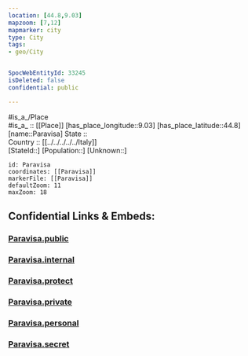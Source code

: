 ```yaml
---
location: [44.8,9.03] 
mapzoom: [7,12] 
mapmarker: city 
type: City
tags:
- geo/City


SpocWebEntityId: 33245
isDeleted: false
confidential: public

---
```

#is_a_/Place  
#is_a_ :: [[Place]] 
[has_place_longitude::9.03] 
[has_place_latitude::44.8] 
[name::Paravisa] 
State ::  
Country :: [[../../../../../Italy]]  
[StateId::] 
[Population::] 
[Unknown::] 


```leaflet
id: Paravisa
coordinates: [[Paravisa]] 
markerFile: [[Paravisa]] 
defaultZoom: 11 
maxZoom: 18
```


## Confidential Links & Embeds: 

### [Paravisa.public](/_public/\Earth\Continent\Europe\Europe~South\Italy\regions~Italy\Piedmont\Alessandria.Province\CityParavisa.public.md) 

### [Paravisa.internal](/_internal/\Earth\Continent\Europe\Europe~South\Italy\regions~Italy\Piedmont\Alessandria.Province\CityParavisa.internal.md) 

### [Paravisa.protect](/_protect/\Earth\Continent\Europe\Europe~South\Italy\regions~Italy\Piedmont\Alessandria.Province\CityParavisa.protect.md) 

### [Paravisa.private](/_private/\Earth\Continent\Europe\Europe~South\Italy\regions~Italy\Piedmont\Alessandria.Province\CityParavisa.private.md) 

### [Paravisa.personal](/_personal/\Earth\Continent\Europe\Europe~South\Italy\regions~Italy\Piedmont\Alessandria.Province\CityParavisa.personal.md) 

### [Paravisa.secret](/_secret/\Earth\Continent\Europe\Europe~South\Italy\regions~Italy\Piedmont\Alessandria.Province\CityParavisa.secret.md)

